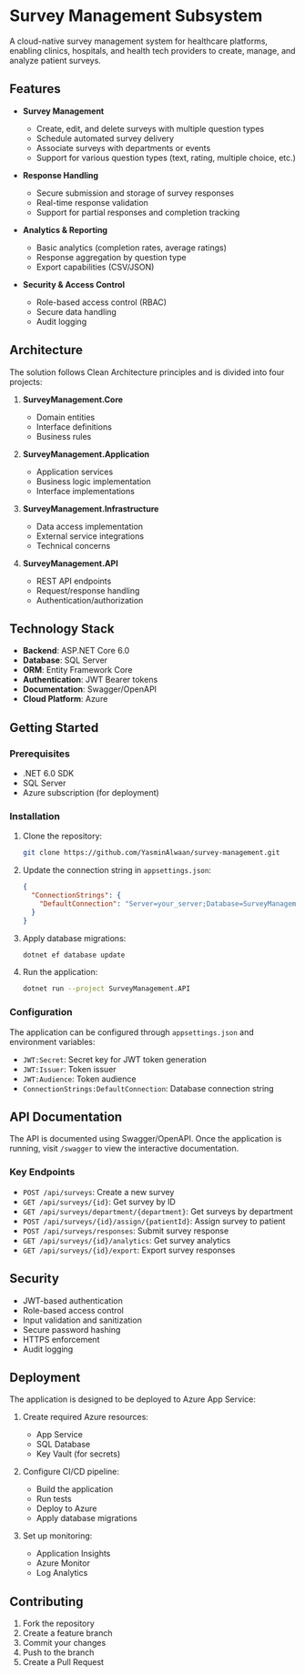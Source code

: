 # Survey Management Subsystem

A cloud-native survey management system for healthcare platforms, enabling clinics, hospitals, and health tech providers to create, manage, and analyze patient surveys.

## Features

- **Survey Management**
  - Create, edit, and delete surveys with multiple question types
  - Schedule automated survey delivery
  - Associate surveys with departments or events
  - Support for various question types (text, rating, multiple choice, etc.)

- **Response Handling**
  - Secure submission and storage of survey responses
  - Real-time response validation
  - Support for partial responses and completion tracking

- **Analytics & Reporting**
  - Basic analytics (completion rates, average ratings)
  - Response aggregation by question type
  - Export capabilities (CSV/JSON)

- **Security & Access Control**
  - Role-based access control (RBAC)
  - Secure data handling
  - Audit logging

## Architecture

The solution follows Clean Architecture principles and is divided into four projects:

1. **SurveyManagement.Core**
   - Domain entities
   - Interface definitions
   - Business rules

2. **SurveyManagement.Application**
   - Application services
   - Business logic implementation
   - Interface implementations

3. **SurveyManagement.Infrastructure**
   - Data access implementation
   - External service integrations
   - Technical concerns

4. **SurveyManagement.API**
   - REST API endpoints
   - Request/response handling
   - Authentication/authorization

## Technology Stack

- **Backend**: ASP.NET Core 6.0
- **Database**: SQL Server
- **ORM**: Entity Framework Core
- **Authentication**: JWT Bearer tokens
- **Documentation**: Swagger/OpenAPI
- **Cloud Platform**: Azure

## Getting Started

### Prerequisites

- .NET 6.0 SDK
- SQL Server
- Azure subscription (for deployment)

### Installation

1. Clone the repository:
   ```bash
   git clone https://github.com/YasminAlwaan/survey-management.git
   ```

2. Update the connection string in `appsettings.json`:
   ```json
   {
     "ConnectionStrings": {
       "DefaultConnection": "Server=your_server;Database=SurveyManagement;Trusted_Connection=True;"
     }
   }
   ```

3. Apply database migrations:
   ```bash
   dotnet ef database update
   ```

4. Run the application:
   ```bash
   dotnet run --project SurveyManagement.API
   ```

### Configuration

The application can be configured through `appsettings.json` and environment variables:

- `JWT:Secret`: Secret key for JWT token generation
- `JWT:Issuer`: Token issuer
- `JWT:Audience`: Token audience
- `ConnectionStrings:DefaultConnection`: Database connection string

## API Documentation

The API is documented using Swagger/OpenAPI. Once the application is running, visit `/swagger` to view the interactive documentation.

### Key Endpoints

- `POST /api/surveys`: Create a new survey
- `GET /api/surveys/{id}`: Get survey by ID
- `GET /api/surveys/department/{department}`: Get surveys by department
- `POST /api/surveys/{id}/assign/{patientId}`: Assign survey to patient
- `POST /api/surveys/responses`: Submit survey response
- `GET /api/surveys/{id}/analytics`: Get survey analytics
- `GET /api/surveys/{id}/export`: Export survey responses

## Security

- JWT-based authentication
- Role-based access control
- Input validation and sanitization
- Secure password hashing
- HTTPS enforcement
- Audit logging

## Deployment

The application is designed to be deployed to Azure App Service:

1. Create required Azure resources:
   - App Service
   - SQL Database
   - Key Vault (for secrets)

2. Configure CI/CD pipeline:
   - Build the application
   - Run tests
   - Deploy to Azure
   - Apply database migrations

3. Set up monitoring:
   - Application Insights
   - Azure Monitor
   - Log Analytics

## Contributing

1. Fork the repository
2. Create a feature branch
3. Commit your changes
4. Push to the branch
5. Create a Pull Request
 